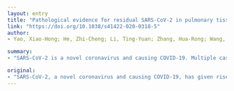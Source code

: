 ```yaml
---
layout: entry
title: "Pathological evidence for residual SARS-CoV-2 in pulmonary tissues of a ready-for-discharge patient"
link: "https://doi.org/10.1038/s41422-020-0318-5"
author:
- Yao, Xiao-Hong; He, Zhi-Cheng; Li, Ting-Yuan; Zhang, Hua-Rong; Wang, Yan; Mou, Huaming; Guo, Qiaonan; Yu, Shi-Cang; Ding, Yanqing; Liu, Xindong; Ping, Yi-Fang; Bian, Xiu-Wu

summary:
- "SARS-CoV-2 is a novel coronavirus and causing COVID-19. Multiple cases showed SARS - CoV-2 positive again in discharged patients. There is an urgent need to understand the pathogenesis of the infection. We conducted postmortem pathologic study in a ready-for-discharge patient. Pathological examination revealed virus-caused pathological changes in the lungs."

original:
- "SARS-CoV-2, a novel coronavirus and causing COVID-19, has given rise to a worldwide pandemic.1,2 So far, tens of thousands of COVID-19 patients have been clinically cured and discharged, but multiple COVID-19 cases showed SARS-CoV-2 positive again  in discharged patients,3 which raises an attention for the discharged patients. Also, there is an urgent need to understand the pathogenesis of SARS-CoV-2 infection. Here, we conducted postmortem pathologic study in a ready-for-discharge COVID-19 patient who succumbed to sudden cardiovascular accident. Pathological examination revealed SARS-CoV-2-viruses remaining in pneumocytes and virus-caused pathological changes in the lungs. Our study provided new insights into SARS-CoV-2 pathogenesis and might facilitate the improvement of clinical guideline for virus containment and disease management."
---
```


